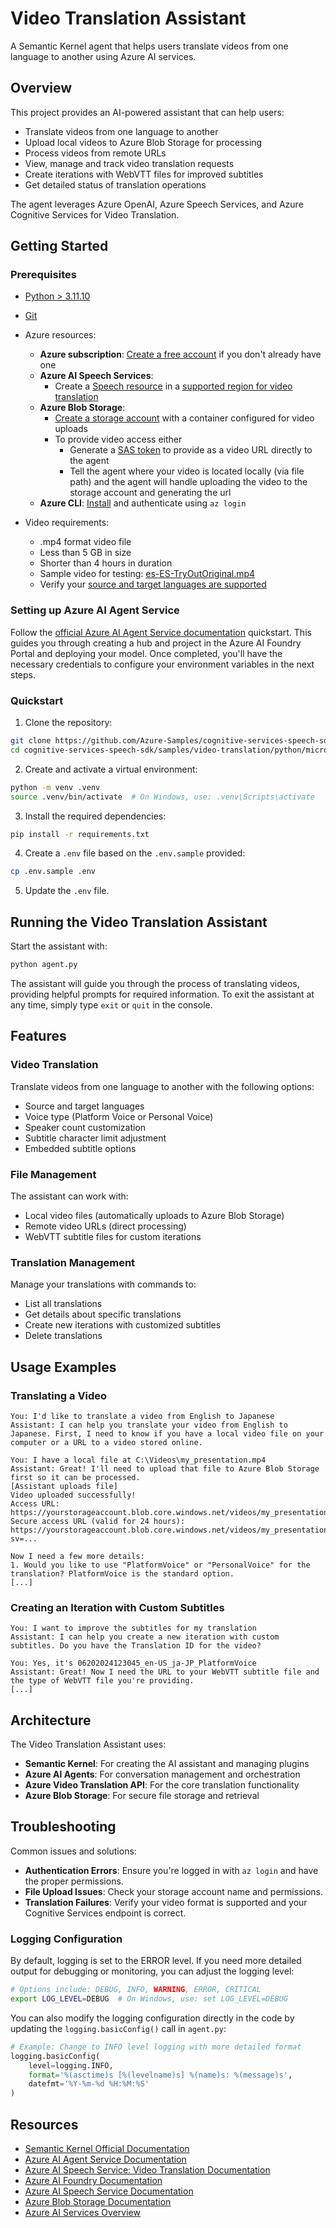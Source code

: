# Video Translation Assistant

A Semantic Kernel agent that helps users translate videos from one language to another using Azure AI services.

## Overview

This project provides an AI-powered assistant that can help users:
- Translate videos from one language to another
- Upload local videos to Azure Blob Storage for processing
- Process videos from remote URLs
- View, manage and track video translation requests
- Create iterations with WebVTT files for improved subtitles
- Get detailed status of translation operations

The agent leverages Azure OpenAI, Azure Speech Services, and Azure Cognitive Services for Video Translation.

## Getting Started

### Prerequisites

- [Python > 3.11.10](https://www.python.org/downloads/)
- [Git](https://git-scm.com/downloads)
- Azure resources:
  - **Azure subscription**: [Create a free account](https://azure.microsoft.com/free/) if you don't already have one
  - **Azure AI Speech Services**: 
    - Create a [Speech resource](https://portal.azure.com/#create/Microsoft.CognitiveServicesSpeechServices) in a [supported region for video translation](https://learn.microsoft.com/azure/ai-services/speech-service/regions#speech-service)
  - **Azure Blob Storage**:
    - [Create a storage account](https://learn.microsoft.com/azure/storage/common/storage-account-create) with a container configured for video uploads
    - To provide video access either
      - Generate a [SAS token](https://learn.microsoft.com/azure/storage/common/storage-sas-overview) to provide as a video URL directly to the agent
      - Tell the agent where your video is located locally (via file path) and the agent will handle uploading the video to the storage account and generating the url
  - **Azure CLI**: [Install](https://learn.microsoft.com/cli/azure/install-azure-cli) and authenticate using `az login`


- Video requirements:
  - .mp4 format video file
  - Less than 5 GB in size
  - Shorter than 4 hours in duration
  - Sample video for testing: [es-ES-TryOutOriginal.mp4](https://speechstudioprodpublicsa.blob.core.windows.net/ttsvoice/VideoTranslation/PublicDoc/SampleData/es-ES-TryOutOriginal.mp4)
  - Verify your [source and target languages are supported](https://learn.microsoft.com/azure/ai-services/speech-service/language-support?tabs=video-translation)

### Setting up Azure AI Agent Service

Follow the [official Azure AI Agent Service documentation](https://learn.microsoft.com/azure/ai-services/agents/quickstart?pivots=ai-foundry-portal) quickstart. This guides you through creating a hub and project in the Azure AI Foundry Portal and deploying your model. Once completed, you'll have the necessary credentials to configure your environment variables in the next steps.

### Quickstart

1. Clone the repository:

```bash
git clone https://github.com/Azure-Samples/cognitive-services-speech-sdk.git
cd cognitive-services-speech-sdk/samples/video-translation/python/microsoft_video_translation_client
```

2. Create and activate a virtual environment:

```bash
python -m venv .venv
source .venv/bin/activate  # On Windows, use: .venv\Scripts\activate
```

3. Install the required dependencies:

```bash
pip install -r requirements.txt
```

4. Create a `.env` file based on the `.env.sample` provided:

```bash
cp .env.sample .env
```

5. Update the `.env` file.

## Running the Video Translation Assistant

Start the assistant with:

```bash
python agent.py
```

The assistant will guide you through the process of translating videos, providing helpful prompts for required information. To exit the assistant at any time, simply type `exit` or `quit` in the console.

## Features

### Video Translation

Translate videos from one language to another with the following options:
- Source and target languages
- Voice type (Platform Voice or Personal Voice)
- Speaker count customization
- Subtitle character limit adjustment
- Embedded subtitle options

### File Management

The assistant can work with:
- Local video files (automatically uploads to Azure Blob Storage)
- Remote video URLs (direct processing)
- WebVTT subtitle files for custom iterations

### Translation Management

Manage your translations with commands to:
- List all translations
- Get details about specific translations
- Create new iterations with customized subtitles
- Delete translations

## Usage Examples

### Translating a Video

```
You: I'd like to translate a video from English to Japanese
Assistant: I can help you translate your video from English to Japanese. First, I need to know if you have a local video file on your computer or a URL to a video stored online.

You: I have a local file at C:\Videos\my_presentation.mp4
Assistant: Great! I'll need to upload that file to Azure Blob Storage first so it can be processed.
[Assistant uploads file]
Video uploaded successfully!
Access URL: https://yourstorageaccount.blob.core.windows.net/videos/my_presentation.mp4
Secure access URL (valid for 24 hours): https://yourstorageaccount.blob.core.windows.net/videos/my_presentation.mp4?sv=...

Now I need a few more details:
1. Would you like to use "PlatformVoice" or "PersonalVoice" for the translation? PlatformVoice is the standard option.
[...]
```

### Creating an Iteration with Custom Subtitles

```
You: I want to improve the subtitles for my translation
Assistant: I can help you create a new iteration with custom subtitles. Do you have the Translation ID for the video?

You: Yes, it's 06202024123045_en-US_ja-JP_PlatformVoice
Assistant: Great! Now I need the URL to your WebVTT subtitle file and the type of WebVTT file you're providing.
[...]
```

## Architecture

The Video Translation Assistant uses:
- **Semantic Kernel**: For creating the AI assistant and managing plugins
- **Azure AI Agents**: For conversation management and orchestration
- **Azure Video Translation API**: For the core translation functionality
- **Azure Blob Storage**: For secure file storage and retrieval

## Troubleshooting

Common issues and solutions:

- **Authentication Errors**: Ensure you're logged in with `az login` and have the proper permissions.
- **File Upload Issues**: Check your storage account name and permissions.
- **Translation Failures**: Verify your video format is supported and your Cognitive Services endpoint is correct.

### Logging Configuration

By default, logging is set to the ERROR level. If you need more detailed output for debugging or monitoring, you can adjust the logging level:

```bash
# Options include: DEBUG, INFO, WARNING, ERROR, CRITICAL
export LOG_LEVEL=DEBUG  # On Windows, use: set LOG_LEVEL=DEBUG
```

You can also modify the logging configuration directly in the code by updating the `logging.basicConfig()` call in `agent.py`:

```python
# Example: Change to INFO level logging with more detailed format
logging.basicConfig(
    level=logging.INFO,
    format='%(asctime)s [%(levelname)s] %(name)s: %(message)s',
    datefmt='%Y-%m-%d %H:%M:%S'
)
```

## Resources
- [Semantic Kernel Official Documentation](https://learn.microsoft.com/semantic-kernel/overview/)
- [Azure AI Agent Service Documentation](https://learn.microsoft.com/azure/ai-services/agents/)
- [Azure AI Speech Service: Video Translation Documentation](https://learn.microsoft.com/azure/ai-services/speech-service/video-translation-overview)
- [Azure AI Foundry Documentation](https://learn.microsoft.com/azure/ai-foundry/)
- [Azure AI Speech Service Documentation](https://learn.microsoft.com/azure/ai-services/speech-service/)
- [Azure Blob Storage Documentation](https://learn.microsoft.com/azure/storage/blobs/)
- [Azure AI Services Overview](https://learn.microsoft.com/azure/ai-services/)